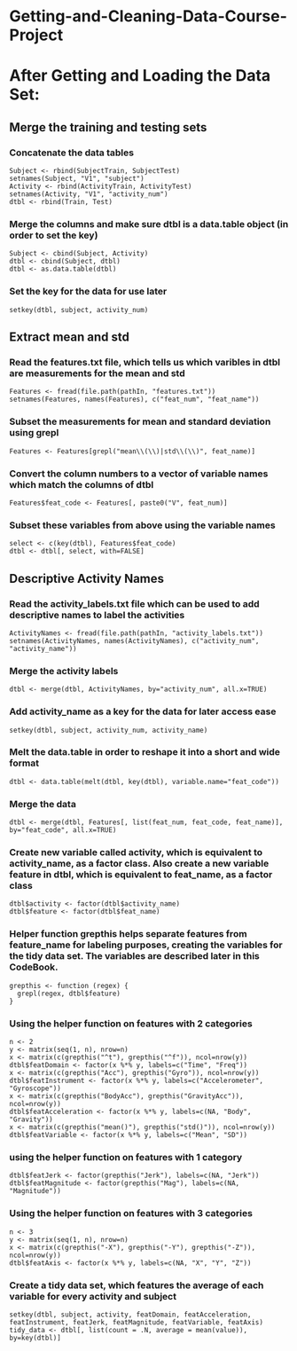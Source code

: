 # Getting-and-Cleaning-Data-Course-Project
# After Getting and Loading the Data Set:
## Merge the training and testing sets
### Concatenate the data tables 
```{r message=FALSE, results='hide'}
Subject <- rbind(SubjectTrain, SubjectTest)
setnames(Subject, "V1", "subject")
Activity <- rbind(ActivityTrain, ActivityTest)
setnames(Activity, "V1", "activity_num")
dtbl <- rbind(Train, Test)
```

### Merge the columns and make sure dtbl is a data.table object (in order to set the key)
```{r message=FALSE, results='hide'}
Subject <- cbind(Subject, Activity)
dtbl <- cbind(Subject, dtbl)
dtbl <- as.data.table(dtbl)
```

### Set the key for the data for use later
```{r message=FALSE, results='hide'}
setkey(dtbl, subject, activity_num)
```

## Extract mean and std
### Read the features.txt file, which tells us which varibles in dtbl are measurements for the mean and std
```{r message=FALSE, results='hide'}
Features <- fread(file.path(pathIn, "features.txt"))
setnames(Features, names(Features), c("feat_num", "feat_name"))
```
### Subset the measurements for mean and standard deviation using grepl
```{r message=FALSE, results='hide'}
Features <- Features[grepl("mean\\(\\)|std\\(\\)", feat_name)]
```
### Convert the column numbers to a vector of variable names which match the columns of dtbl
```{r message=FALSE, results='hide'}
Features$feat_code <- Features[, paste0("V", feat_num)]
```
### Subset these variables from above using the variable names 
```{r message=FALSE, results='hide'}
select <- c(key(dtbl), Features$feat_code)
dtbl <- dtbl[, select, with=FALSE]
```

## Descriptive Activity Names
### Read the activity_labels.txt file which can be used to add descriptive names to label the activities
```{r message=FALSE, results='hide'}
ActivityNames <- fread(file.path(pathIn, "activity_labels.txt"))
setnames(ActivityNames, names(ActivityNames), c("activity_num", "activity_name"))
```

### Merge the activity labels 
```{r message=FALSE, results='hide'}
dtbl <- merge(dtbl, ActivityNames, by="activity_num", all.x=TRUE)
```

### Add activity_name as a key for the data for later access ease 
```{r message=FALSE, results='hide'}
setkey(dtbl, subject, activity_num, activity_name)
```

### Melt the data.table in order to reshape it into a short and wide format
```{r message=FALSE, results='hide'}
dtbl <- data.table(melt(dtbl, key(dtbl), variable.name="feat_code"))
```

### Merge the data
```{r message=FALSE, results='hide'}
dtbl <- merge(dtbl, Features[, list(feat_num, feat_code, feat_name)], by="feat_code", all.x=TRUE)
```

### Create new variable called activity, which is equivalent to activity_name, as a factor class. Also create a new variable feature in dtbl, which is equivalent to feat_name, as a factor class
```{r message=FALSE, results='hide'}
dtbl$activity <- factor(dtbl$activity_name)
dtbl$feature <- factor(dtbl$feat_name)
```

### Helper function grepthis helps separate features from feature_name for labeling purposes, creating the variables for the tidy data set.  The variables are described later in this CodeBook.
```{r message=FALSE, results='hide'}
grepthis <- function (regex) {
  grepl(regex, dtbl$feature)
}
```

### Using the helper function on features with 2 categories
```{r message=FALSE, results='hide'}
n <- 2
y <- matrix(seq(1, n), nrow=n)
x <- matrix(c(grepthis("^t"), grepthis("^f")), ncol=nrow(y))
dtbl$featDomain <- factor(x %*% y, labels=c("Time", "Freq"))
x <- matrix(c(grepthis("Acc"), grepthis("Gyro")), ncol=nrow(y))
dtbl$featInstrument <- factor(x %*% y, labels=c("Accelerometer", "Gyroscope"))
x <- matrix(c(grepthis("BodyAcc"), grepthis("GravityAcc")), ncol=nrow(y))
dtbl$featAcceleration <- factor(x %*% y, labels=c(NA, "Body", "Gravity"))
x <- matrix(c(grepthis("mean()"), grepthis("std()")), ncol=nrow(y))
dtbl$featVariable <- factor(x %*% y, labels=c("Mean", "SD"))
```

### using the helper function on features with 1 category
```{r message=FALSE, results='hide'}
dtbl$featJerk <- factor(grepthis("Jerk"), labels=c(NA, "Jerk"))
dtbl$featMagnitude <- factor(grepthis("Mag"), labels=c(NA, "Magnitude"))
```

### Using the helper function on features with 3 categories
```{r message=FALSE, results='hide'}
n <- 3
y <- matrix(seq(1, n), nrow=n)
x <- matrix(c(grepthis("-X"), grepthis("-Y"), grepthis("-Z")), ncol=nrow(y))
dtbl$featAxis <- factor(x %*% y, labels=c(NA, "X", "Y", "Z"))
```

### Create a tidy data set, which features the average of each variable for every activity and subject
```{r message=FALSE, results='hide'}
setkey(dtbl, subject, activity, featDomain, featAcceleration, featInstrument, featJerk, featMagnitude, featVariable, featAxis)
tidy_data <- dtbl[, list(count = .N, average = mean(value)), by=key(dtbl)]
```
